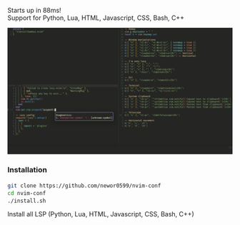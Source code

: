 Starts up in 88ms!
<br>
Support for Python, Lua, HTML, Javascript, CSS, Bash, C++
<br>

<img src="preview/1.png">

### Installation
```bash
git clone https://github.com/newor0599/nvim-conf
cd nvim-conf
./install.sh
```
Install all LSP (Python, Lua, HTML, Javascript, CSS, Bash, C++)
